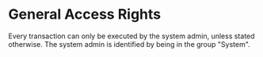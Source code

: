 # General Access Rights

Every transaction can only be executed by the system admin, unless stated otherwise.
The system admin is identified by being in the group "System".

